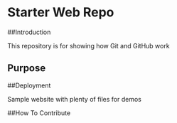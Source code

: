 # Starter Web Repo

##Introduction

This repository is for showing how Git and GitHub work

## Purpose

##Deployment

Sample website with plenty of files for demos

##How To Contribute